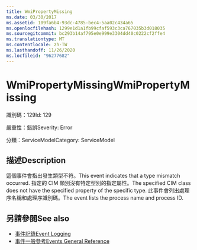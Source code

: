 ```yaml
---
title: WmiPropertyMissing
ms.date: 03/30/2017
ms.assetid: 109fa6b4-93dc-4785-bec4-5aa02c434a65
ms.openlocfilehash: 1299e1d1a1fb99cfaf593c3ca767035b3d018035
ms.sourcegitcommit: bc293b14af795e0e999e3304dd40c0222cf2ffe4
ms.translationtype: MT
ms.contentlocale: zh-TW
ms.lasthandoff: 11/26/2020
ms.locfileid: "96277682"
---
```

# <a name="wmipropertymissing"></a><span data-ttu-id="f3dfd-102">WmiPropertyMissing</span><span class="sxs-lookup"><span data-stu-id="f3dfd-102">WmiPropertyMissing</span></span>

<span data-ttu-id="f3dfd-103">識別碼：129</span><span class="sxs-lookup"><span data-stu-id="f3dfd-103">Id: 129</span></span>  
  
 <span data-ttu-id="f3dfd-104">嚴重性：錯誤</span><span class="sxs-lookup"><span data-stu-id="f3dfd-104">Severity: Error</span></span>  
  
 <span data-ttu-id="f3dfd-105">分類：ServiceModel</span><span class="sxs-lookup"><span data-stu-id="f3dfd-105">Category: ServiceModel</span></span>  
  
## <a name="description"></a><span data-ttu-id="f3dfd-106">描述</span><span class="sxs-lookup"><span data-stu-id="f3dfd-106">Description</span></span>  

 <span data-ttu-id="f3dfd-107">這個事件會指出發生類型不符。</span><span class="sxs-lookup"><span data-stu-id="f3dfd-107">This event indicates that a type mismatch occurred.</span></span> <span data-ttu-id="f3dfd-108">指定的 CIM 類別沒有特定型別的指定屬性。</span><span class="sxs-lookup"><span data-stu-id="f3dfd-108">The specified CIM class does not have the specified property of the specific type.</span></span> <span data-ttu-id="f3dfd-109">此事件會列出處理序名稱和處理序識別碼。</span><span class="sxs-lookup"><span data-stu-id="f3dfd-109">The event lists the process name and process ID.</span></span>  
  
## <a name="see-also"></a><span data-ttu-id="f3dfd-110">另請參閱</span><span class="sxs-lookup"><span data-stu-id="f3dfd-110">See also</span></span>

- [<span data-ttu-id="f3dfd-111">事件記錄</span><span class="sxs-lookup"><span data-stu-id="f3dfd-111">Event Logging</span></span>](index.md)
- [<span data-ttu-id="f3dfd-112">事件一般參考</span><span class="sxs-lookup"><span data-stu-id="f3dfd-112">Events General Reference</span></span>](events-general-reference.md)
